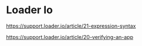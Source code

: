 # Loader Io 

https://support.loader.io/article/21-expression-syntax

https://support.loader.io/article/20-verifying-an-app